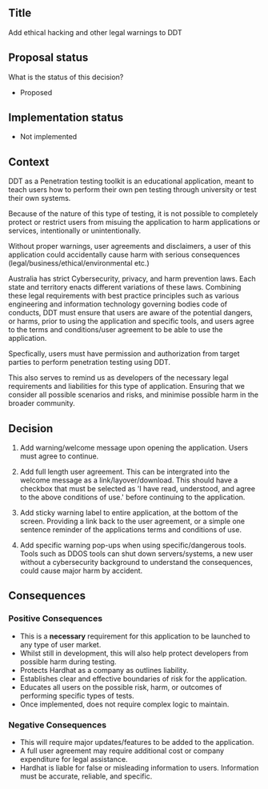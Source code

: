## Title

Add ethical hacking and other legal warnings to DDT

## Proposal status

What is the status of this decision?

-   Proposed

## Implementation status

-   Not implemented

## Context

DDT as a Penetration testing toolkit is an educational application, meant to teach users how to perform their own pen testing through university or test their own systems. 

Because of the nature of this type of testing, it is not possible to completely protect or restrict users from misuing the application to harm applications or services, intentionally or unintentionally. 

Without proper warnings, user agreements and disclaimers, a user of this application could accidentally cause harm with serious consequences (legal/business/ethical/environmental etc.) 

Australia has strict Cybersecurity, privacy, and harm prevention laws. Each state and territory enacts different variations of these laws. Combining these legal requirements with best practice principles such as various engineering and information technology governing bodies code of conducts, DDT must ensure that users are aware of the potential dangers, or harms, prior to using the application and specific tools, and users agree to the terms and conditions/user agreement to be able to use the application.

Specfically, users must have permission and authorization from target parties to perform penetration testing using DDT. 

This also serves to remind us as developers of the necessary legal requirements and liabilities for this type of application. Ensuring that we consider all possible scenarios and risks, and minimise possible harm in the broader community. 


## Decision

1. Add warning/welcome message upon opening the application. Users must agree to continue. 

2. Add full length user agreement. This can be intergrated into the welcome message as a link/layover/download. This should have a checkbox that must be selected as 'I have read, understood, and agree to the above conditions of use.' before continuing to the application. 

3. Add sticky warning label to entire application, at the bottom of the screen. Providing a link back to the user agreement, or a simple one sentence reminder of the applications terms and conditions of use. 

4. Add specific warning pop-ups when using specific/dangerous tools. Tools such as DDOS tools can shut down servers/systems, a new user without a cybersecurity background to understand the consequences, could cause major harm by accident.


## Consequences

### Positive Consequences

- This is a **necessary** requirement for this application to be launched to any type of user market. 
- Whilst still in development, this will also help protect developers from possible harm during testing. 
- Protects Hardhat as a company as outlines liability.
- Establishes clear and effective boundaries of risk for the application. 
- Educates all users on the possible risk, harm, or outcomes of performing specific types of tests.
- Once implemented, does not require complex logic to maintain. 


### Negative Consequences

- This will require major updates/features to be added to the application. 
- A full user agreement may require additional cost or company expenditure for legal assistance. 
- Hardhat is liable for false or misleading information to users. Information must be accurate, reliable, and specific.
